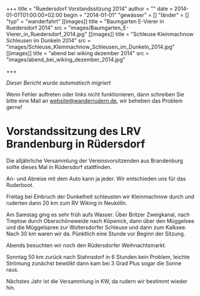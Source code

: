 +++
title = "Ruedersdorf Vorstandssitzung 2014"
author = ""
date = 2014-01-01T01:00:00+02:00
begin = "2014-01-01"
"gewässer" = []
"länder" = []
"typ" = "wanderfahrt"
[[images]]
title = "Baumgarten E-Vierer in Ruedersdorf 2014"
src = "images/Baumgarten_E-Vierer_in_Ruedersdorf_2014.jpg"
[[images]]
title = "Schleuse Kleinmachnow Schleusen im Dunkeln 2014"
src = "images/Schleuse_Kleinmachnow_Schleusen_im_Dunkeln_2014.jpg"
[[images]]
title = "abend bei wiking dezember 2014"
src = "images/abend_bei_wiking_dezember_2014.jpg"

+++


*Dieser Bericht wurde automatisch migriert*

Wenn Fehler auftreten oder links nicht funktionieren, dann schreiben Sie bitte eine Mail an website@wanderrudern.de, wir beheben das Problem gerne!



# Vorstandssitzung des LRV Brandenburg in Rüdersdorf


Die alljährliche Versammlung der Vereinsvorsitzenden aus Brandenburg sollte dieses Mal in Rüdersdorf stattfinden.

An- und Abreise mit dem Auto kann ja jeder. Wir entschieden uns für das Ruderboot.

Freitag bei Einbruch der Dunkelheit schleusten wir Kleinmachnow durch und ruderten dann 20 km zum RV Wiking in Neukölln.

Am Samstag ging es sehr früh aufs Wasser. Über Britzer Zweigkanal, nach Treptow durch Oberschöneweide nach Köpenick, dann über den Müggelsee und die Müggelspree zur Woltersdorfer Schleuse und dann zum Kalksee. Nach 30 km waren wir da. Pünktlich eine Stunde vor Beginn der Sitzung.

Abends besuchten wir noch den Rüdersdorfer Weihnachtsmarkt.

Sonntag 50 km zurück nach Stahnsdorf in 6 Stunden kein Problem, leichte Strömung zunächst bewölkt dann kam bei 3 Grad Plus sogar die Sonne raus.

Nächstes Jahr ist die Versammlung in KW, da rudern wir bestimmt wieder hin.